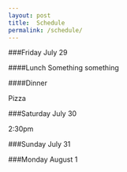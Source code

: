 ```yaml
---
layout: post
title:  Schedule
permalink: /schedule/
---
```


###Friday July 29

####Lunch
Something something

####Dinner

Pizza

###Saturday July 30

2:30pm

###Sunday July 31



###Monday August 1